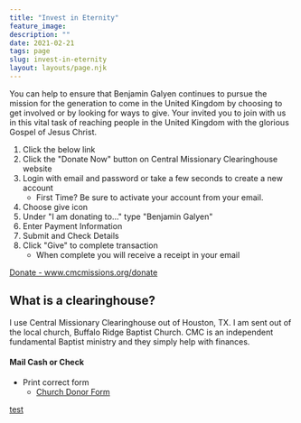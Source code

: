 ```yaml
---
title: "Invest in Eternity"
feature_image: 
description: ""
date: 2021-02-21
tags: page
slug: invest-in-eternity
layout: layouts/page.njk
---
```


You can help to ensure that Benjamin Galyen continues to pursue the mission for the generation to come in the United Kingdom by choosing to get involved or by looking for ways to give. Your invited you to join with us in this vital task of reaching people in the United Kingdom with the glorious Gospel of Jesus Christ.

1. Click the below link
2. Click the "Donate Now" button on Central Missionary Clearinghouse website
3. Login with email and password or take a few seconds to create a new account
    * First Time? Be sure to activate your account from your email.
4. Choose give icon
5. Under "I am donating to..." type "Benjamin Galyen"
6. Enter Payment Information
7. Submit and Check Details
8. Click "Give" to complete transaction
    * When complete you will receive a receipt in your email

<p><a target="_blank" href="https://cmcmissions.org/donate">Donate - www.cmcmissions.org/donate</a></p>

## What is a clearinghouse?

I use Central Missionary Clearinghouse out of Houston, TX.  I am sent out of the local church, Buffalo Ridge Baptist Church.  CMC is an independent fundamental Baptist ministry and they simply help with finances.

#### Mail Cash or Check

* Print correct form
  * <a href= "/PDF/ChurchDonorForm.pdf" download>Church Donor Form</a>

[test](/PDF/testpdf1.pdf)
